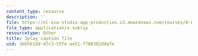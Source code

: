 ```yaml
---
content_type: resource
description: ''
file: https://ol-ocw-studio-app-production.s3.amazonaws.com/courses/8-821-string-theory-and-holographic-duality-fall-2014/3e6561ddd7c35ffeae517708362d9afe_jhyWwA_bJ5A.vtt
file_type: application/x-subrip
resourcetype: Other
title: 3play caption file
uid: 3e6561dd-d7c3-5ffe-ae51-7708362d9afe
---
```


